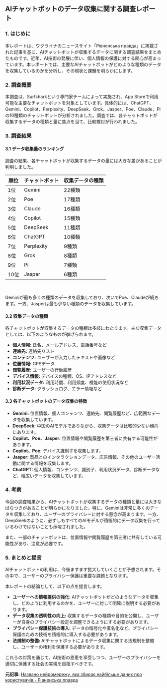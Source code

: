 ## AIチャットボットのデータ収集に関する調査レポート

### 1. はじめに

本レポートは、ウクライナのニュースサイト「Рівненська правда」に掲載された記事を基に、AIチャットボットが収集するデータに関する調査結果をまとめたものです。近年、AI技術の発展に伴い、個人情報の保護に対する関心が高まっています。本レポートでは、主要なAIチャットボットがどのような種類のデータを収集しているのかを分析し、その現状と課題を明らかにします。

### 2. 調査概要

本調査は、Surfsharkという専門家チームによって実施され、App Storeで利用可能な主要なチャットボットを対象としています。具体的には、ChatGPT、Gemini、Copilot、Perplexity、DeepSeek、Grok、Jasper、Poe、Claude、Piの10種類のチャットボットが分析されました。調査では、各チャットボットが収集するデータの種類と量に焦点を当て、比較検討が行われました。

### 3. 調査結果

#### 3.1 データ収集量のランキング

調査の結果、各チャットボットが収集するデータの量には大きな差があることが判明しました。

| 順位 | チャットボット | 収集データの種類 |
|---|---|---|
| 1位 | Gemini | 22種類 |
| 2位 | Poe | 17種類 |
| 3位 | Claude | 16種類 |
| 4位 | Copilot | 15種類 |
| 5位 | DeepSeek | 11種類 |
| 6位 | ChatGPT | 10種類 |
| 7位 | Perplexity | 9種類 |
| 8位 | Grok | 8種類 |
| 9位 | Pi | 7種類 |
| 10位 | Jasper | 6種類 |

<br>

Geminiが最も多くの種類のデータを収集しており、次いでPoe、Claudeが続きます。一方、Jasperは最も少ない種類のデータを収集しています。

#### 3.2 収集データの種類

各チャットボットが収集するデータの種類は多岐にわたります。主な収集データとしては、以下のようなものが挙げられます。

* **個人情報:** 氏名、メールアドレス、電話番号など
* **連絡先:** 連絡先リスト
* **コンテンツ:** ユーザーが入力したテキストや画像など
* **位置情報:** GPSデータ
* **閲覧履歴:** ユーザーの行動履歴
* **デバイス情報:** デバイスの種類、OS、IPアドレスなど
* **利用状況データ:** 利用時間、利用頻度、機能の使用状況など
* **診断データ:** クラッシュログ、エラー情報など

#### 3.3 各チャットボットのデータ収集の特徴

* **Gemini:** 位置情報、個人コンテンツ、連絡先、閲覧履歴など、広範囲なデータを収集しています。
* **DeepSeek:** 中国のAIモデルでありながら、収集データは比較的少ない傾向にあります。
* **Copilot、Poe、Jasper:** 位置情報や閲覧履歴を第三者に共有する可能性があります。
* **Copilot、Poe:** デバイス識別子を収集します。
* **Jasper:** 製品とのインタラクションデータ、広告情報、その他のユーザー活動に関する情報を収集します。
* **ChatGPT:** 個人情報、コンテンツ、識別子、利用状況データ、診断データなど、幅広いデータを収集しています。

### 4. 考察

今回の調査結果から、AIチャットボットが収集するデータの種類と量には大きなばらつきがあることが明らかになりました。特に、Geminiは非常に多くのデータを収集しており、ユーザーのプライバシーに対する懸念が高まります。一方、DeepSeekのように、必ずしもすべてのAIモデルが積極的にデータ収集を行っているわけではないことも示唆されました。

また、一部のチャットボットは、位置情報や閲覧履歴を第三者に共有している可能性があり、注意が必要です。

### 5. まとめと提言

AIチャットボットの利用は、今後ますます拡大していくことが予想されます。その中で、ユーザーのプライバシー保護は重要な課題となります。

本レポートの結論として、以下の点を提言します。

* **ユーザーへの情報提供の強化:** AIチャットボットがどのようなデータを収集し、どのように利用するのかを、ユーザーに対して明確に説明する必要があります。
* **データ収集の透明性の向上:** 収集するデータの種類や目的を公開し、ユーザーが自身のプライバシー設定を調整できるようにする必要があります。
* **プライバシー保護技術の導入:** データの暗号化や匿名化など、プライバシー保護のための技術を積極的に導入する必要があります。
* **法規制の整備:** AIチャットボットによるデータ収集に関する法規制を整備し、ユーザーの権利を保護する必要があります。

これらの対策を通じて、AI技術の恩恵を享受しつつ、ユーザーのプライバシーを適切に保護する社会の実現を目指すべきです。


**元記事:** [Названо нейромережу, яка збирає найбільше даних про користувачів - Рівненська правда](https://www.rp.rv.ua/3464668726-nazvano-neiromerejy-iaka-zbiraє-naibіlshe-danih-pro-koristyvachіv.html)